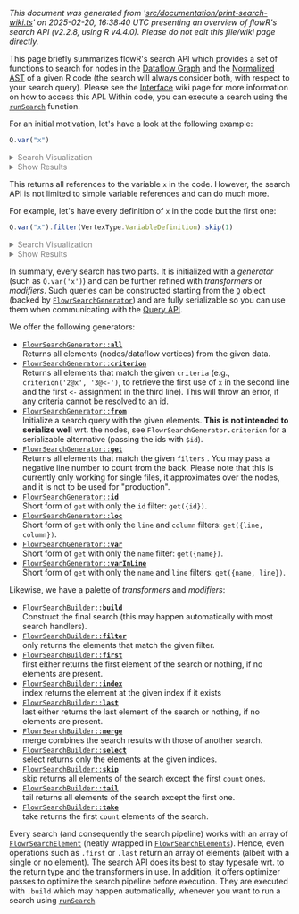 _This document was generated from '[src/documentation/print-search-wiki.ts](https://github.com/flowr-analysis/flowr/tree/main//src/documentation/print-search-wiki.ts)' on 2025-02-20, 16:38:40 UTC presenting an overview of flowR's search API (v2.2.8, using R v4.4.0). Please do not edit this file/wiki page directly._

This page briefly summarizes flowR's search API which provides a set of functions to search for nodes in the [Dataflow Graph](https://github.com/flowr-analysis/flowr/wiki/Dataflow%20Graph) and the 
[Normalized AST](https://github.com/flowr-analysis/flowr/wiki/Normalized%20AST) of a given R code (the search will always consider both, with respect to your search query).
Please see the [Interface](https://github.com/flowr-analysis/flowr/wiki/Interface) wiki page for more information on how to access this API.
Within code, you can execute a search using the [<code><span title="Run a search with the given search query and data.">runSearch</span></code>](https://github.com/flowr-analysis/flowr/tree/main//src/search/flowr-search-executor.ts#L19) function.

For an initial motivation, let's have a look at the following example:




```ts
Q.var("x")
```


<details style="color:gray"> <summary>Search Visualization</summary>


```mermaid
flowchart LR
0("<b>get</b>(filter: #123;#34;name#34;#58;#34;x#34;#125;)<br/>_generator_")
```


In the code:


```r
x <- x * x
```


<details style="color:gray"> <summary>JSON Representation</summary>


```json
{
  "generator": {
    "type": "generator",
    "name": "get",
    "args": {
      "filter": {
        "name": "x"
      }
    }
  },
  "search": []
}
```


</details>

</details>


 <details> <summary style="color:gray">Show Results</summary>

The query returns the following vetices (all references to `x` in the code):
<b>0 ('x')</b> at L1.1, <b>1 ('x')</b> at L1.6, <b>2 ('x')</b> at L1.10

The search required _23.89 ms_ (including parsing and normalization and the query) within the generation environment.	

The returned results are highlighted thick and blue within the dataflow graph:





```mermaid
flowchart LR
    1(["`#91;RSymbol#93; x
      (1)
      *1.6*`"])
    style 1 stroke:teal,stroke-width:7px,stroke-opacity:.8; 
    2(["`#91;RSymbol#93; x
      (2)
      *1.10*`"])
    style 2 stroke:teal,stroke-width:7px,stroke-opacity:.8; 
    3[["`#91;RBinaryOp#93; #42;
      (3)
      *1.6-10*
    (1, 2)`"]]
    0["`#91;RSymbol#93; x
      (0)
      *1.1*`"]
    style 0 stroke:teal,stroke-width:7px,stroke-opacity:.8; 
    4[["`#91;RBinaryOp#93; #60;#45;
      (4)
      *1.1-10*
    (0, 3)`"]]
    3 -->|"reads, argument"| 1
    3 -->|"reads, argument"| 2
    0 -->|"defined-by"| 3
    0 -->|"defined-by"| 4
    4 -->|"argument"| 3
    4 -->|"returns, argument"| 0
```

	
(The analysis required _9.56 ms_ (including parse and normalize, using the [r-shell](https://github.com/flowr-analysis/flowr/wiki/Engines) engine) within the generation environment.)




</details>

	

This returns all references to the variable `x` in the code.
However, the search API is not limited to simple variable references and can do much more.

For example, let's have every definition of `x` in the code but the first one:




```ts
Q.var("x").filter(VertexType.VariableDefinition).skip(1)
```


<details style="color:gray"> <summary>Search Visualization</summary>


```mermaid
flowchart LR
0("<b>get</b>(filter: #123;#34;name#34;#58;#34;x#34;#125;)<br/>_generator_") --> 1["<b>filter</b>(filter: #34;variable#45;definition#34;)<br/>_transformer_"] --> 2["<b>skip</b>(count: 1)<br/>_transformer_"]
```


In the code:


```r
x <- x * x
print(x)
x <- y <- 3
print(x)
x <- 2
```


<details style="color:gray"> <summary>JSON Representation</summary>


```json
{
  "generator": {
    "type": "generator",
    "name": "get",
    "args": {
      "filter": {
        "name": "x"
      }
    }
  },
  "search": [
    {
      "type": "transformer",
      "name": "filter",
      "args": {
        "filter": "variable-definition"
      }
    },
    {
      "type": "transformer",
      "name": "skip",
      "args": {
        "count": 1
      }
    }
  ]
}
```


</details>

</details>


 <details> <summary style="color:gray">Show Results</summary>

The query returns the following vetices (all references to `x` in the code):
<b>9 ('x')</b> at L3.1, <b>18 ('x')</b> at L5.1

The search required _24.02 ms_ (including parsing and normalization and the query) within the generation environment.	

The returned results are highlighted thick and blue within the dataflow graph:





```mermaid
flowchart LR
    1(["`#91;RSymbol#93; x
      (1)
      *1.6*`"])
    2(["`#91;RSymbol#93; x
      (2)
      *1.10*`"])
    3[["`#91;RBinaryOp#93; #42;
      (3)
      *1.6-10*
    (1, 2)`"]]
    0["`#91;RSymbol#93; x
      (0)
      *1.1*`"]
    4[["`#91;RBinaryOp#93; #60;#45;
      (4)
      *1.1-10*
    (0, 3)`"]]
    6(["`#91;RSymbol#93; x
      (6)
      *2.7*`"])
    8[["`#91;RFunctionCall#93; print
      (8)
      *2.1-8*
    (6)`"]]
    11{{"`#91;RNumber#93; 3
      (11)
      *3.11*`"}}
    10["`#91;RSymbol#93; y
      (10)
      *3.6*`"]
    12[["`#91;RBinaryOp#93; #60;#45;
      (12)
      *3.6-11*
    (10, 11)`"]]
    9["`#91;RSymbol#93; x
      (9)
      *3.1*`"]
    style 9 stroke:teal,stroke-width:7px,stroke-opacity:.8; 
    13[["`#91;RBinaryOp#93; #60;#45;
      (13)
      *3.1-11*
    (9, 12)`"]]
    15(["`#91;RSymbol#93; x
      (15)
      *4.7*`"])
    17[["`#91;RFunctionCall#93; print
      (17)
      *4.1-8*
    (15)`"]]
    19{{"`#91;RNumber#93; 2
      (19)
      *5.6*`"}}
    18["`#91;RSymbol#93; x
      (18)
      *5.1*`"]
    style 18 stroke:teal,stroke-width:7px,stroke-opacity:.8; 
    20[["`#91;RBinaryOp#93; #60;#45;
      (20)
      *5.1-6*
    (18, 19)`"]]
    3 -->|"reads, argument"| 1
    3 -->|"reads, argument"| 2
    0 -->|"defined-by"| 3
    0 -->|"defined-by"| 4
    4 -->|"argument"| 3
    4 -->|"returns, argument"| 0
    6 -->|"reads"| 0
    8 -->|"reads, returns, argument"| 6
    10 -->|"defined-by"| 11
    10 -->|"defined-by"| 12
    12 -->|"argument"| 11
    12 -->|"returns, argument"| 10
    9 -->|"defined-by"| 12
    9 -->|"defined-by"| 13
    13 -->|"argument"| 12
    13 -->|"returns, argument"| 9
    15 -->|"reads"| 9
    17 -->|"reads, returns, argument"| 15
    18 -->|"defined-by"| 19
    18 -->|"defined-by"| 20
    20 -->|"argument"| 19
    20 -->|"returns, argument"| 18
```

	
(The analysis required _16.36 ms_ (including parse and normalize, using the [r-shell](https://github.com/flowr-analysis/flowr/wiki/Engines) engine) within the generation environment.)




</details>

	

In summary, every search has two parts. It is initialized with a _generator_ (such as `Q.var('x')`)
and can be further refined with _transformers_ or _modifiers_.
Such queries can be constructed starting from the [<code><span title="This is the root object to use for creating searches. See the FlowrSearchGenerator for the available methods. After the query is generated, you can use what is provided by the FlowrSearchBuilder to further refine the search.">Q</span></code>](https://github.com/flowr-analysis/flowr/tree/main//src/search/flowr-search-builder.ts#L96) object (backed by [<code><span title="This object holds all the methods to generate search queries. For compatibility, please use the Q identifier object to access these methods.">FlowrSearchGenerator</span></code>](https://github.com/flowr-analysis/flowr/tree/main//src/search/flowr-search-builder.ts#L23)) and
are fully serializable so you can use them when communicating with the [Query API](https://github.com/flowr-analysis/flowr/wiki/Query%20API).

We offer the following generators:

- [<code><span title="Returns all elements (nodes/dataflow vertices) from the given data.">FlowrSearchGenerator::<b>all</b></span></code>](https://github.com/flowr-analysis/flowr/tree/main//src/search/flowr-search-builder.ts#L35)\
Returns all elements (nodes/dataflow vertices) from the given data.
- [<code><span title="Returns all elements that match the given criteria (e.g., criterion('2@x', '3@<-'), to retrieve the first use of x in the second line and the first <- assignment in the third line). This will throw an error, if any criteria cannot be resolved to an id.">FlowrSearchGenerator::<b>criterion</b></span></code>](https://github.com/flowr-analysis/flowr/tree/main//src/search/flowr-search-builder.ts#L55)\
Returns all elements that match the given
<code>criteria</code>
(e.g., `criterion('2@x', '3@<-')`,
to retrieve the first use of `x` in the second line and the first `<-` assignment in the third line).
This will throw an error, if any criteria cannot be resolved to an id.
- [<code><span title="Initialize a search query with the given elements. <b>This is not intended to serialize well</b> wrt. the nodes, see FlowrSearchGenerator.criterion for a serializable alternative (passing the ids with $id).">FlowrSearchGenerator::<b>from</b></span></code>](https://github.com/flowr-analysis/flowr/tree/main//src/search/flowr-search-builder.ts#L29)\
Initialize a search query with the given elements.
<b>This is not intended to serialize well</b> wrt. the nodes,
see
<code>FlowrSearchGenerator.criterion</code>
for a serializable alternative (passing the ids with `$id`).
- [<code><span title="Returns all elements that match the given filters . You may pass a negative line number to count from the back. Please note that this is currently only working for single files, it approximates over the nodes, and it is not to be used for 'production'.">FlowrSearchGenerator::<b>get</b></span></code>](https://github.com/flowr-analysis/flowr/tree/main//src/search/flowr-search-builder.ts#L43)\
Returns all elements that match the given
<code>filters</code>
.
You may pass a negative line number to count from the back.
Please note that this is currently only working for single files, it approximates over the nodes, and it is not to be used for "production".
- [<code><span title="Short form of get with only the id filter: get({id}).">FlowrSearchGenerator::<b>id</b></span></code>](https://github.com/flowr-analysis/flowr/tree/main//src/search/flowr-search-builder.ts#L85)\
Short form of
<code>get</code>
with only the
<code>id</code>
filter:
`get({id})`.
- [<code><span title="Short form of get with only the line and column filters: get({line, column}).">FlowrSearchGenerator::<b>loc</b></span></code>](https://github.com/flowr-analysis/flowr/tree/main//src/search/flowr-search-builder.ts#L64)\
Short form of
<code>get</code>
with only the
<code>line</code>
and
<code>column</code>
filters:
`get({line, column})`.
- [<code><span title="Short form of get with only the name filter: get({name}).">FlowrSearchGenerator::<b>var</b></span></code>](https://github.com/flowr-analysis/flowr/tree/main//src/search/flowr-search-builder.ts#L78)\
Short form of
<code>get</code>
with only the
<code>name</code>
filter:
`get({name})`.
- [<code><span title="Short form of get with only the name and line filters: get({name, line}).">FlowrSearchGenerator::<b>varInLine</b></span></code>](https://github.com/flowr-analysis/flowr/tree/main//src/search/flowr-search-builder.ts#L71)\
Short form of
<code>get</code>
with only the
<code>name</code>
and
<code>line</code>
filters:
`get({name, line})`.

Likewise, we have a palette of _transformers_ and _modifiers_:

- [<code><span title="Construct the final search (this may happen automatically with most search handlers).">FlowrSearchBuilder::<b>build</b></span></code>](https://github.com/flowr-analysis/flowr/tree/main//src/search/flowr-search-builder.ts#L224)\
Construct the final search (this may happen automatically with most search handlers).
- [<code><span title="only returns the elements that match the given filter.">FlowrSearchBuilder::<b>filter</b></span></code>](https://github.com/flowr-analysis/flowr/tree/main//src/search/flowr-search-builder.ts#L143)\
only returns the elements that match the given filter.
- [<code><span title="first either returns the first element of the search or nothing, if no elements are present.">FlowrSearchBuilder::<b>first</b></span></code>](https://github.com/flowr-analysis/flowr/tree/main//src/search/flowr-search-builder.ts#L151)\
first either returns the first element of the search or nothing, if no elements are present.
- [<code><span title="index returns the element at the given index if it exists">FlowrSearchBuilder::<b>index</b></span></code>](https://github.com/flowr-analysis/flowr/tree/main//src/search/flowr-search-builder.ts#L166)\
index returns the element at the given index if it exists
- [<code><span title="last either returns the last element of the search or nothing, if no elements are present.">FlowrSearchBuilder::<b>last</b></span></code>](https://github.com/flowr-analysis/flowr/tree/main//src/search/flowr-search-builder.ts#L159)\
last either returns the last element of the search or nothing, if no elements are present.
- [<code><span title="merge combines the search results with those of another search.">FlowrSearchBuilder::<b>merge</b></span></code>](https://github.com/flowr-analysis/flowr/tree/main//src/search/flowr-search-builder.ts#L212)\
merge combines the search results with those of another search.
- [<code><span title="select returns only the elements at the given indices.">FlowrSearchBuilder::<b>select</b></span></code>](https://github.com/flowr-analysis/flowr/tree/main//src/search/flowr-search-builder.ts#L201)\
select returns only the elements at the given indices.
- [<code><span title="skip returns all elements of the search except the first count ones.">FlowrSearchBuilder::<b>skip</b></span></code>](https://github.com/flowr-analysis/flowr/tree/main//src/search/flowr-search-builder.ts#L192)\
skip returns all elements of the search except the first `count` ones.
- [<code><span title="tail returns all elements of the search except the first one.">FlowrSearchBuilder::<b>tail</b></span></code>](https://github.com/flowr-analysis/flowr/tree/main//src/search/flowr-search-builder.ts#L175)\
tail returns all elements of the search except the first one.
- [<code><span title="take returns the first count elements of the search.">FlowrSearchBuilder::<b>take</b></span></code>](https://github.com/flowr-analysis/flowr/tree/main//src/search/flowr-search-builder.ts#L183)\
take returns the first `count` elements of the search.

Every search (and consequently the search pipeline) works with an array of [<code><span title="Yes, for now we do technically not need a wrapper around the RNode, but this allows us to attach caches etc. just for the respective search.">FlowrSearchElement</span></code>](https://github.com/flowr-analysis/flowr/tree/main//src/search/flowr-search.ts#L11) (neatly wrapped in [<code><span title="Intentionally, we abstract away from an array to avoid the use of conventional typescript operations">FlowrSearchElements</span></code>](https://github.com/flowr-analysis/flowr/tree/main//src/search/flowr-search.ts#L62)).
Hence, even operations such as `.first` or `.last` return an array of elements (albeit with a single or no element).
The search API does its best to stay typesafe wrt. to the return type and the transformers in use. 
In addition, it offers optimizer passes to optimize the search pipeline before execution.
They are executed with `.build` which may happen automatically, whenever you want to run a search using [<code><span title="Run a search with the given search query and data.">runSearch</span></code>](https://github.com/flowr-analysis/flowr/tree/main//src/search/flowr-search-executor.ts#L19).


